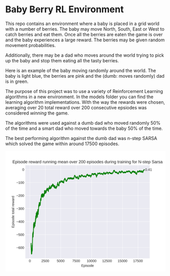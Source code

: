 # Baby Berry RL Environment

This repo contains an environment where a baby is placed in a grid world with a number of berries. The baby may move North, South, East or West to catch berries and eat them. Once all the berries are eaten the game is over and the baby experiences a large reward. The berries may be given random movement probabilities.

Additionally, there may be a dad who moves around the world trying to pick up the baby and stop them eating all the tasty berries.

Here is an example of the baby moving randomly around the world. The baby is light blue, the berries are pink and the (dumb: moves randomly) dad is in green.


The purpose of this project was to use a variety of Reinforcement Learning algorithms in a new environment. In the models folder you can find the learning algorithm implementations. With the way the rewards were chosen, averaging over 20 total reward over 200 consecutive epsiodes was considered *winning* the game.

The algorithms were used against a dumb dad who moved randomly 50% of the time and a smart dad who moved towards the baby 50% of the time.

The best performing algorithm against the dumb dad was n-step SARSA which solved the game within around 17500 episodes.

![Plot of average total reward over previous 200 episodes](https://github.com/sjhatfield/babyberry/blob/main/images/dumb_dad/nstep_sarsa/episode_rewards.png?raw=true)